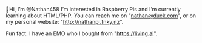 👋Hi, I’m @Nathan458
I’m interested in Raspberry Pis and I’m currently learning about HTML/PHP.
You can reach me on "nathan@duck.com", or on my personal website: "http://nathanpi.fnky.nz".

Fun fact: I have an EMO who I bought from "https://living.ai".

